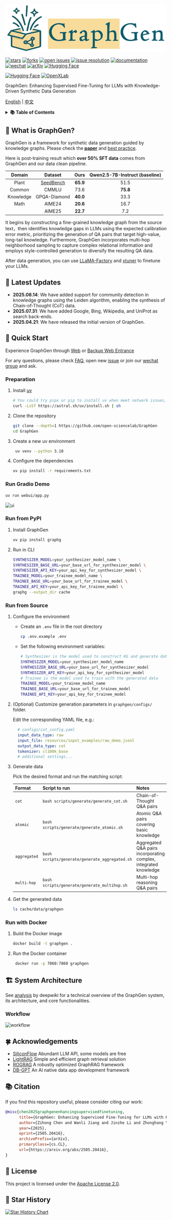 <p align="center">
  <img src="resources/images/logo.png"/>
</p>

<!-- icon -->

[![stars](https://img.shields.io/github/stars/open-sciencelab/GraphGen.svg)](https://github.com/open-sciencelab/GraphGen)
[![forks](https://img.shields.io/github/forks/open-sciencelab/GraphGen.svg)](https://github.com/open-sciencelab/GraphGen)
[![open issues](https://img.shields.io/github/issues-raw/open-sciencelab/GraphGen)](https://github.com/open-sciencelab/GraphGen/issues)
[![issue resolution](https://img.shields.io/github/issues-closed-raw/open-sciencelab/GraphGen)](https://github.com/open-sciencelab/GraphGen/issues)
[![documentation](https://img.shields.io/badge/docs-latest-blue)](https://graphgen-cookbook.readthedocs.io/en/latest/)
[![wechat](https://img.shields.io/badge/wechat-brightgreen?logo=wechat&logoColor=white)](https://cdn.vansin.top/internlm/dou.jpg)
[![arXiv](https://img.shields.io/badge/Paper-arXiv-white)](https://arxiv.org/abs/2505.20416)
[![Hugging Face](https://img.shields.io/badge/Paper-on%20HF-white?logo=huggingface&logoColor=yellow)](https://huggingface.co/papers/2505.20416)

[![Hugging Face](https://img.shields.io/badge/Demo-on%20HF-blue?logo=huggingface&logoColor=yellow)](https://huggingface.co/spaces/chenzihong/GraphGen)
[![OpenXLab](https://img.shields.io/badge/Demo-on%20OpenXLab-blue?logo=openxlab&logoColor=yellow)](https://g-app-center-000704-6802-aerppvq.openxlab.space)


GraphGen: Enhancing Supervised Fine-Tuning for LLMs with Knowledge-Driven Synthetic Data Generation

[English](README.md) | [中文](README_ZH.md)

<details close>
<summary><b>📚 Table of Contents</b></summary>

- 📝 [What is GraphGen?](#-what-is-graphgen)
- 📌 [Latest Updates](#-latest-updates)
- 🚀 [Quick Start](#-quick-start)
- 🏗️ [System Architecture](#-system-architecture)
- 🍀 [Acknowledgements](#-acknowledgements)
- 📚 [Citation](#-citation)
- 📜 [License](#-license)
- 📅 [Star History](#-star-history)

[//]: # (- 🌟 [Key Features]&#40;#-key-features&#41;)
[//]: # (- 💰 [Cost Analysis]&#40;#-cost-analysis&#41;)
[//]: # (- ⚙️ [Configurations]&#40;#-configurations&#41;)

</details>

## 📝 What is GraphGen?

GraphGen is a framework for synthetic data generation guided by knowledge graphs. Please check the [**paper**](https://arxiv.org/abs/2505.20416) and [best practice](https://github.com/open-sciencelab/GraphGen/issues/17).

Here is post-training result which **over 50% SFT data** comes from GraphGen and our data clean pipeline.

| Domain | Dataset | Ours | Qwen2.5-7B-Instruct (baseline)	|
| :-: | :-: | :-: | :-: |
| Plant| [SeedBench](https://github.com/open-sciencelab/SeedBench) | **65.9** | 51.5 |
| Common | CMMLU | 73.6 | **75.8** |
| Knowledge | GPQA-Diamond | **40.0** | 33.3 |
| Math | AIME24 | **20.6** | 16.7 |
| | AIME25 | **22.7** | 7.2 |

It begins by constructing a fine-grained knowledge graph from the source text，then identifies knowledge gaps in LLMs using the expected calibration error metric, prioritizing the generation of QA pairs that target high-value, long-tail knowledge.
Furthermore, GraphGen incorporates multi-hop neighborhood sampling to capture complex relational information and employs style-controlled generation to diversify the resulting QA data.

After data generation, you can use [LLaMA-Factory](https://github.com/hiyouga/LLaMA-Factory) and [xtuner](https://github.com/InternLM/xtuner) to finetune your LLMs.

## 📌 Latest Updates

- **2025.08.14**: We have added support for community detection in knowledge graphs using the Leiden algorithm, enabling the synthesis of Chain-of-Thought (CoT) data.
- **2025.07.31**: We have added Google, Bing, Wikipedia, and UniProt as search back-ends.
- **2025.04.21**: We have released the initial version of GraphGen.

## 🚀 Quick Start

Experience GraphGen through [Web](https://g-app-center-000704-6802-aerppvq.openxlab.space) or [Backup Web Entrance](https://openxlab.org.cn/apps/detail/tpoisonooo/GraphGen)

For any questions, please check [FAQ](https://github.com/open-sciencelab/GraphGen/issues/10), open new [issue](https://github.com/open-sciencelab/GraphGen/issues) or join our [wechat group](https://cdn.vansin.top/internlm/dou.jpg) and ask.

### Preparation

1. Install [uv](https://docs.astral.sh/uv/reference/installer/)

    ```bash
    # You could try pipx or pip to install uv when meet network issues, refer the uv doc for more details
    curl -LsSf https://astral.sh/uv/install.sh | sh
    ```
2. Clone the repository

    ```bash
    git clone --depth=1 https://github.com/open-sciencelab/GraphGen
    cd GraphGen
    ```

3. Create a new uv environment

    ```bash
     uv venv --python 3.10
    ```
   
4. Configure the dependencies

    ```bash
    uv pip install -r requirements.txt
    ```

### Run Gradio Demo

   ```bash
   uv run webui/app.py
   ```

![ui](https://github.com/user-attachments/assets/3024e9bc-5d45-45f8-a4e6-b57bd2350d84)

### Run from PyPI

1. Install GraphGen
   ```bash
   uv pip install graphg
   ```

2. Run in CLI
   ```bash
   SYNTHESIZER_MODEL=your_synthesizer_model_name \
   SYNTHESIZER_BASE_URL=your_base_url_for_synthesizer_model \
   SYNTHESIZER_API_KEY=your_api_key_for_synthesizer_model \
   TRAINEE_MODEL=your_trainee_model_name \
   TRAINEE_BASE_URL=your_base_url_for_trainee_model \
   TRAINEE_API_KEY=your_api_key_for_trainee_model \
   graphg --output_dir cache
   ```

### Run from Source

1. Configure the environment
   - Create an `.env` file in the root directory
     ```bash
     cp .env.example .env
     ```
   - Set the following environment variables:
     ```bash
     # Synthesizer is the model used to construct KG and generate data
     SYNTHESIZER_MODEL=your_synthesizer_model_name
     SYNTHESIZER_BASE_URL=your_base_url_for_synthesizer_model
     SYNTHESIZER_API_KEY=your_api_key_for_synthesizer_model
     # Trainee is the model used to train with the generated data
     TRAINEE_MODEL=your_trainee_model_name
     TRAINEE_BASE_URL=your_base_url_for_trainee_model
     TRAINEE_API_KEY=your_api_key_for_trainee_model
     ```
2. (Optional) Customize generation parameters in `graphgen/configs/` folder.

   Edit the corresponding YAML file, e.g.:

    ```yaml
      # configs/cot_config.yaml
      input_data_type: raw
      input_file: resources/input_examples/raw_demo.jsonl
      output_data_type: cot
      tokenizer: cl100k_base
      # additional settings...
    ```

3. Generate data

   Pick the desired format and run the matching script:
   
   | Format       | Script to run                                  | Notes                                                             |
   | ------------ | ---------------------------------------------- |-------------------------------------------------------------------|
   | `cot`        | `bash scripts/generate/generate_cot.sh`        | Chain-of-Thought Q\&A pairs                                       |
   | `atomic`     | `bash scripts/generate/generate_atomic.sh`     | Atomic Q\&A pairs covering basic knowledge                        |
   | `aggregated` | `bash scripts/generate/generate_aggregated.sh` | Aggregated Q\&A pairs incorporating complex, integrated knowledge |
   | `multi-hop`  | `bash scripts/generate/generate_multihop.sh`   | Multi-hop reasoning Q\&A pairs                                    |


4. Get the generated data
   ```bash
   ls cache/data/graphgen
   ```

### Run with Docker
1. Build the Docker image
   ```bash
   docker build -t graphgen .
   ```
2. Run the Docker container
   ```bash
    docker run -p 7860:7860 graphgen
    ```


## 🏗️ System Architecture

See [analysis](https://deepwiki.com/open-sciencelab/GraphGen) by deepwiki for a technical overview of the GraphGen system, its architecture, and core functionalities. 


### Workflow
![workflow](resources/images/flow.png)


## 🍀 Acknowledgements
- [SiliconFlow](https://siliconflow.cn) Abundant LLM API, some models are free
- [LightRAG](https://github.com/HKUDS/LightRAG) Simple and efficient graph retrieval solution
- [ROGRAG](https://github.com/tpoisonooo/ROGRAG) A robustly optimized GraphRAG framework
- [DB-GPT](https://github.com/eosphoros-ai/DB-GPT) An AI native data app development framework


## 📚 Citation
If you find this repository useful, please consider citing our work:
```bibtex
@misc{chen2025graphgenenhancingsupervisedfinetuning,
      title={GraphGen: Enhancing Supervised Fine-Tuning for LLMs with Knowledge-Driven Synthetic Data Generation}, 
      author={Zihong Chen and Wanli Jiang and Jinzhe Li and Zhonghang Yuan and Huanjun Kong and Wanli Ouyang and Nanqing Dong},
      year={2025},
      eprint={2505.20416},
      archivePrefix={arXiv},
      primaryClass={cs.CL},
      url={https://arxiv.org/abs/2505.20416}, 
}
```

## 📜 License
This project is licensed under the [Apache License 2.0](LICENSE).

## 📅 Star History

[![Star History Chart](https://api.star-history.com/svg?repos=open-sciencelab/GraphGen&type=Date)](https://www.star-history.com/#open-sciencelab/GraphGen&Date)
